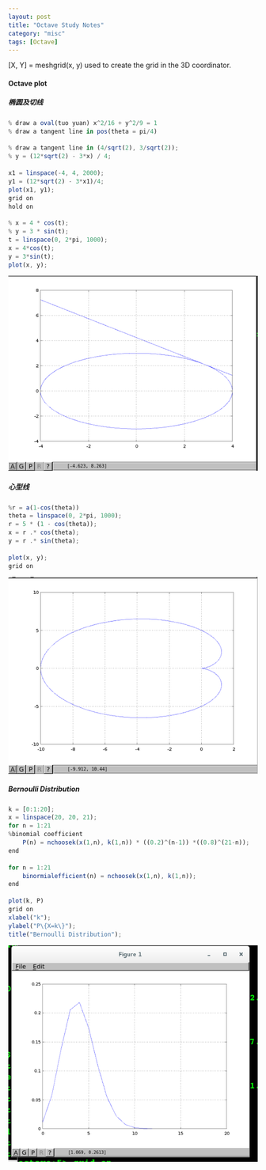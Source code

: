 ```yaml
---
layout: post
title: "Octave Study Notes"
category: "misc"
tags: [Octave]
---
```

[X, Y] = meshgrid(x, y)
used to create the grid in the 3D coordinator.



#### Octave plot
##### 椭圆及切线

```javascript
% draw a oval(tuo yuan) x^2/16 + y^2/9 = 1
% draw a tangent line in pos(theta = pi/4)

% draw a tangent line in (4/sqrt(2), 3/sqrt(2));
% y = (12*sqrt(2) - 3*x) / 4;

x1 = linspace(-4, 4, 2000);
y1 = (12*sqrt(2) - 3*x1)/4;
plot(x1, y1);
grid on
hold on

% x = 4 * cos(t);
% y = 3 * sin(t);
t = linspace(0, 2*pi, 1000);
x = 4*cos(t);
y = 3*sin(t);
plot(x, y);
```
![image](/images/oval.png)

##### 心型线
```javascript
%r = a(1-cos(theta))
theta = linspace(0, 2*pi, 1000);
r = 5 * (1 - cos(theta));
x = r .* cos(theta);
y = r .* sin(theta);

plot(x, y);
grid on
```
![image](/images/heart.png)

##### Bernoulli Distribution
```javascript
k = [0:1:20];
x = linspace(20, 20, 21);
for n = 1:21
%binomial coefficient
    P(n) = nchoosek(x(1,n), k(1,n)) * ((0.2)^(n-1)) *((0.8)^(21-n));
end

for n = 1:21
    binormialefficient(n) = nchoosek(x(1,n), k(1,n));
end

plot(k, P)
grid on
xlabel("k");
ylabel("P\{X=k\}");
title("Bernoulli Distribution");
```
![image](/images/Bernoulli.png)

